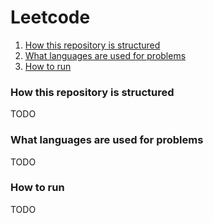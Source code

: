 # Leetcode

1. [How this repository is structured](#how_structured)<br/>
2. [What languages are used for problems](#languages_used)<br/>
3. [How to run](#run)<br/>

### <a name="how_structured" title="How this GitHub repository is structured. For example, how easy, medium, and hard problems are stored">How this repository is structured</a>
TODO

### <a name="languages_used" title="What programming languages are used in the various code files in this repository">What languages are used for problems</a>
TODO

### <a name="run" title="How to download and run these code files on your home computer">How to run</a>
TODO

